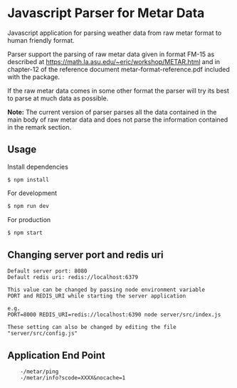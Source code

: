 # Javascript Parser for Metar Data 

Javascript application for parsing weather data from raw metar format to human
friendly format.

Parser support the parsing of raw metar data given in format FM-15 as described
at https://math.la.asu.edu/~eric/workshop/METAR.html and in chapter-12 of the
reference document metar-format-reference.pdf included with the package.

If the raw metar data comes in some other format the parser will try its best
to parse at much data as possible.

**Note:**
    The current version of parser parses all the data contained in the main
    body of raw metar data and does not parse the information contained in the
    remark section.


## Usage
Install dependencies
```
$ npm install
```

For development
```bash
$ npm run dev
```

For production
```bash
$ npm start
```

## Changing server port and redis uri

    Default server port: 8080
    Default redis uri: redis://localhost:6379

    This value can be changed by passing node environment variable
    PORT and REDIS_URI while starting the server application

    e.g.
    PORT=8000 REDIS_URI=redis://localhost:6390 node server/src/index.js

    These setting can also be changed by editing the file "server/src/config.js"

## Application End Point
```
	-/metar/ping
    -/metar/info?scode=XXXX&nocache=1
```
